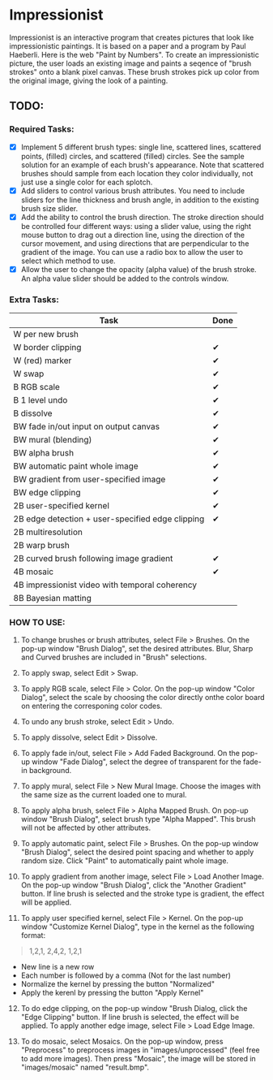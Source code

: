 # Impressionist

Impressionist is an interactive program that creates pictures that look like impressionistic paintings. It is based on a paper and a program by Paul Haeberli. Here is the web "Paint by Numbers".
To create an impressionistic picture, the user loads an existing image and paints a seqence of "brush strokes" onto a blank pixel canvas. These brush strokes pick up color from the original image, giving the look of a painting.

## TODO:

### Required Tasks:

- [x] Implement 5 different brush types: single line, scattered lines, scattered points, (filled) circles, and scattered (filled) circles. See the sample solution for an example of each brush's appearance. Note that scattered brushes should sample from each location they color individually, not just use a single color for each splotch.
- [x] Add sliders to control various brush attributes. You need to include sliders for the line thickness and brush angle, in addition to the existing brush size slider.
- [x] Add the ability to control the brush direction. The stroke direction should be controlled four different ways: using a slider value, using the right mouse button to drag out a direction line, using the direction of the cursor movement, and using directions that are perpendicular to the gradient of the image. You can use a radio box to allow the user to select which method to use.
- [x] Allow the user to change the opacity (alpha value) of the brush stroke. An alpha value slider should be added to the controls window.

### Extra Tasks:

| Task      | Done |
| -| -- |
| W per new brush |
| W border clipping | ✔ |
| W (red) marker | 	✔ |
| W swap | 	✔ |
| B RGB scale | ✔ |
| B 1 level undo | 	✔ |
| B dissolve | ✔ |
| BW fade in/out input on output canvas | ✔ |
| BW mural (blending) | ✔ |
| BW alpha brush | ✔ |
| BW automatic paint whole image | ✔ |
| BW gradient from user-specified image | ✔ |
| BW edge clipping | ✔ |
| 2B user-specified kernel | ✔ |
| 2B edge detection + user-specified edge clipping | ✔ |
| 2B multiresolution |
| 2B warp brush |
| 2B curved brush following image gradient | ✔ |
| 4B mosaic | ✔ |
| 4B impressionist video with temporal coherency |
| 8B Bayesian matting |

### HOW TO USE:
1. To change brushes or brush attributes, select File > Brushes. On the pop-up window "Brush Dialog", set the desired attributes. Blur, Sharp and Curved brushes are included in "Brush" selections.

2. To apply swap, select Edit > Swap.

3. To apply RGB scale, select File > Color. On the pop-up window "Color Dialog", select the scale by choosing the color directly onthe color board on entering the corresponing color codes.

4. To undo any brush stroke, select Edit > Undo.

5. To apply dissolve, select Edit > Dissolve.

6. To apply fade in/out, select File > Add Faded Background. On the pop-up window "Fade Dialog", select the degree of transparent for the fade-in background.

7. To apply mural, select File > New Mural Image. Choose the images with the same size as the current loaded one to mural.
   
8. To apply alpha brush, select File > Alpha Mapped Brush. On pop-up window "Brush Dialog", select brush type "Alpha Mapped". This brush will not be affected by other attributes.

9.  To apply automatic paint, select File > Brushes. On the pop-up window "Brush Dialog", select the desired point spacing and whether to apply random size. Click "Paint" to automatically paint whole image.

10. To apply gradient from another image, select File > Load Another Image. On the pop-up window "Brush Dialog", click the "Another Gradient" button. If line brush is selected and the stroke type is gradient, the effect will be applied.

11. To apply user specified kernel, select File > Kernel. On the pop-up window "Customize Kernel Dialog", type in the kernel as the following format:
> 1,2,1,
> 2,4,2,
> 1,2,1

- New line is a new row
- Each number is followed by a comma (Not for the last number)
- Normalize the kernel by pressing the button "Normalized"
- Apply the kerenl by pressing the button "Apply Kernel"

12. To do edge clipping, on the pop-up window "Brush Dialog, click the "Edge Clipping" button. If line brush is selected, the effect will be applied.
To apply another edge image, select File > Load Edge Image.

13.   To do mosaic, select Mosaics. On the pop-up window, press "Preprocess" to preprocess images in "images/unprocessed" (feel free to add more images). Then press "Mosaic", the image will be stored in "images/mosaic" named "result.bmp".